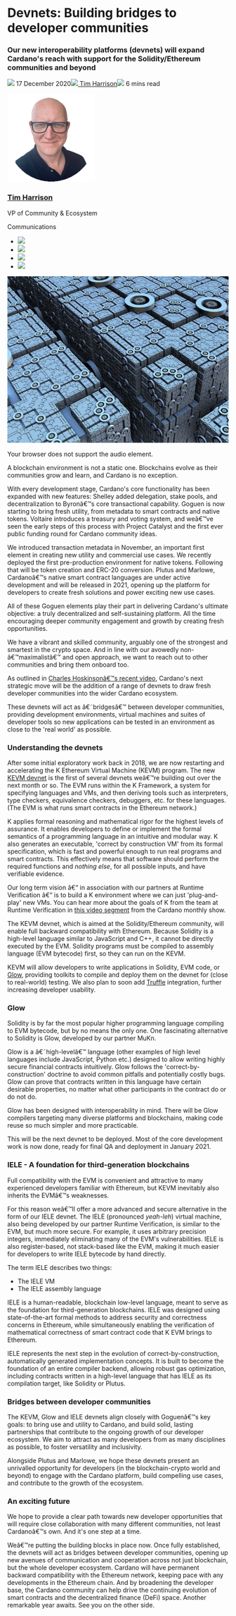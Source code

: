 # Devnets: Building bridges to developer communities
### **Our new interoperability platforms (devnets) will expand Cardano's reach with support for the Solidity/Ethereum communities and beyond**
![](img/2020-12-17-devnets-building-bridges-to-developer-communities.002.png) 17 December 2020![](img/2020-12-17-devnets-building-bridges-to-developer-communities.002.png)[ Tim Harrison](/en/blog/authors/tim-harrison/page-1/)![](img/2020-12-17-devnets-building-bridges-to-developer-communities.003.png) 6 mins read

![Tim Harrison](img/2020-12-17-devnets-building-bridges-to-developer-communities.004.png)[](/en/blog/authors/tim-harrison/page-1/)
### [**Tim Harrison**](/en/blog/authors/tim-harrison/page-1/)
VP of Community & Ecosystem

Communications

- ![](img/2020-12-17-devnets-building-bridges-to-developer-communities.005.png)[](mailto:tim.harrison@iohk.io "Email")
- ![](img/2020-12-17-devnets-building-bridges-to-developer-communities.006.png)[](https://uk.linkedin.com/in/timbharrison "LinkedIn")
- ![](img/2020-12-17-devnets-building-bridges-to-developer-communities.007.png)[](https://twitter.com/timbharrison "Twitter")
- ![](img/2020-12-17-devnets-building-bridges-to-developer-communities.008.png)[](https://github.com/timbharrison "GitHub")

![Devnets: Building bridges to developer communities](img/2020-12-17-devnets-building-bridges-to-developer-communities.009.jpeg)

Your browser does not support the audio element.

A blockchain environment is not a static one. Blockchains evolve as their communities grow and learn, and Cardano is no exception. 

With every development stage, Cardano's core functionality has been expanded with new features: Shelley added delegation, stake pools, and decentralization to Byronâ€™s core transactional capability. Goguen is now starting to bring fresh utility, from metadata to smart contracts and native tokens. Voltaire introduces a treasury and voting system, and weâ€™ve seen the early steps of this process with Project Catalyst and the first ever public funding round for Cardano community ideas.

We introduced transaction metadata in November, an important first element in creating new utility and commercial use cases. We recently deployed the first pre-production environment for native tokens. Following that will be token creation and ERC-20 conversion. Plutus and Marlowe, Cardanoâ€™s native smart contract languages are under active development and will be released in 2021, opening up the platform for developers to create fresh solutions and power exciting new use cases. 

All of these Goguen elements play their part in delivering Cardano's ultimate objective: a truly decentralized and self-sustaining platform. All the time encouraging deeper community engagement and growth by creating fresh opportunities. 

We have a vibrant and skilled community, arguably one of the strongest and smartest in the crypto space. And in line with our avowedly non-â€™maximalistâ€™ and open approach, we want to reach out to other communities and bring them onboard too.

As outlined in [Charles Hoskinsonâ€™s recent video](https://www.youtube.com/watch?v=k8a6tX53YPs), Cardano's next strategic move will be the addition of a range of devnets to draw fresh developer communities into the wider Cardano ecosystem.

These devnets will act as â€˜bridgesâ€™ between developer communities, providing development environments, virtual machines and suites of developer tools so new applications can be tested in an environment as close to the 'real world' as possible.
### **Understanding the devnets**
After some initial exploratory work back in 2018, we are now restarting and accelerating the K Ethereum Virtual Machine (KEVM) program. The new [KEVM devnet](https://developers.cardano.org/en/virtual-machines/kevm/overview/) is the first of several devnets weâ€™re building out over the next month or so. The EVM runs within the K Framework, a system for specifying languages and VMs, and then deriving tools such as interpreters, type checkers, equivalence checkers, debuggers, etc. for these languages. (The EVM is what runs smart contracts in the Ethereum network.)

K applies formal reasoning and mathematical rigor for the highest levels of assurance. It enables developers to define or implement the formal semantics of a programming language in an intuitive and modular way. K also generates an executable, 'correct by construction VM' from its formal specification, which is fast and powerful enough to run real programs and smart contracts. This effectively means that software should perform the required functions and *nothing else*, for all possible inputs, and have verifiable evidence. 

Our long term vision â€“ in association with our partners at Runtime Verification â€“ is to build a K environment where we can just 'plug-and-play' new VMs. You can hear more about the goals of K from the team at Runtime Verification in [this video segment](https://youtu.be/lj9SlvOIBgU?t=1628) from the Cardano monthly show.

The KEVM devnet, which is aimed at the Solidity/Ethereum community, will enable full backward compatibility with Ethereum. Because Solidity is a high-level language similar to JavaScript and C++, it cannot be directly executed by the EVM. Solidity programs must be compiled to assembly language (EVM bytecode) first, so they can run on the KEVM. 

KEVM will allow developers to write applications in Solidity, EVM code, or [Glow](https://www.youtube.com/watch?v=jWyBjjgdWWU), providing toolkits to compile and deploy them on the devnet for (close to real-world) testing. We also plan to soon add [Truffle](https://www.trufflesuite.com/docs/truffle/overview) integration, further increasing developer usability.
### **Glow**
Solidity is by far the most popular higher programming language compiling to EVM bytecode, but by no means the only one. One fascinating alternative to Solidity is Glow, developed by our partner MuKn.

Glow is a â€˜high-levelâ€™ language (other examples of high level languages include JavaScript, Python etc.) designed to allow writing highly secure financial contracts intuitively. Glow follows the 'correct-by-construction' doctrine to avoid common pitfalls and potentially costly bugs. Glow can prove that contracts written in this language have certain desirable properties, no matter what other participants in the contract do or do not do.

Glow has been designed with interoperability in mind. There will be Glow compilers targeting many diverse platforms and blockchains, making code reuse so much simpler and more practicable.

This will be the next devnet to be deployed. Most of the core development work is now done, ready for final QA and deployment in January 2021.
### **IELE - A foundation for third-generation blockchains**
Full compatibility with the EVM is convenient and attractive to many experienced developers familiar with Ethereum, but KEVM inevitably also inherits the EVMâ€™s weaknesses.

For this reason weâ€™ll offer a more advanced and secure alternative in the form of our IELE devnet. The IELE (pronounced *yeah-leh*) virtual machine, also being developed by our partner Runtime Verification, is similar to the EVM, but much more secure. For example, it uses arbitrary precision integers, immediately eliminating many of the EVM's vulnerabilities. IELE is also register-based, not stack-based like the EVM, making it much easier for developers to write IELE bytecode by hand directly.

The term IELE describes two things:

- The IELE VM
- The IELE assembly language

IELE is a human-readable, blockchain low-level language, meant to serve as the foundation for third-generation blockchains. IELE was designed using state-of-the-art formal methods to address security and correctness concerns in Ethereum, while simultaneously enabling the verification of mathematical correctness of smart contract code that K EVM brings to Ethereum. 

IELE represents the next step in the evolution of correct-by-construction, automatically generated implementation concepts. It is built to become the foundation of an entire compiler backend, allowing robust gas optimization, including contracts written in a high-level language that has IELE as its compilation target, like Solidity or Plutus.
### **Bridges between developer communities**
The KEVM, Glow and IELE devnets align closely with Goguenâ€™s key goals: to bring use and utility to Cardano, and build solid, lasting partnerships that contribute to the ongoing growth of our developer ecosystem. We aim to attract as many developers from as many disciplines as possible, to foster versatility and inclusivity.

Alongside Plutus and Marlowe, we hope these devnets present an unrivalled opportunity for developers (in the blockchain-crypto world and beyond) to engage with the Cardano platform, build compelling use cases, and contribute to the growth of the ecosystem.
### **An exciting future**
We hope to provide a clear path towards new developer opportunities that will require close collaboration with many different communities, not least Cardanoâ€™s own. And it's one step at a time. 

Weâ€™re putting the building blocks in place now. Once fully established, the devnets will act as bridges between developer communities, opening up new avenues of communication and cooperation across not just blockchain, but the whole developer ecosystem. Cardano will have permanent backward compatibility with the Ethereum network, keeping pace with any developments in the Ethereum chain. And by broadening the developer base, the Cardano community can help drive the continuing evolution of smart contracts and the decentralized finance (DeFi) space. Another remarkable year awaits. See you on the other side.
